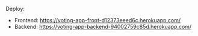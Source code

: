 Deploy:
- Frontend: https://voting-app-front-d12373eeed6c.herokuapp.com/
- Backend: https://voting-app-backend-94002759c85d.herokuapp.com/
